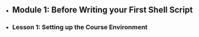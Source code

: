 - ## Module 1: Before Writing your First Shell Script
- ### Lesson 1: Setting up the Course Environment